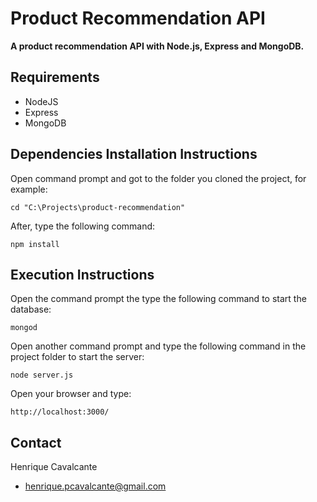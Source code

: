 Product Recommendation API
=====================

**A product recommendation API with Node.js, Express and MongoDB.**

## Requirements

* NodeJS
* Express
* MongoDB

## Dependencies Installation Instructions

Open command prompt and got to the folder you cloned the project, for example:

```
cd "C:\Projects\product-recommendation"
```

After, type the following command:

```
npm install
```

## Execution Instructions

Open the command prompt the type the following command to start the database:

```
mongod
```

Open another command prompt and type the following command in the project folder to start the server:

```
node server.js
```

Open your browser and type:

```
http://localhost:3000/
```

## Contact

Henrique Cavalcante

- henrique.pcavalcante@gmail.com